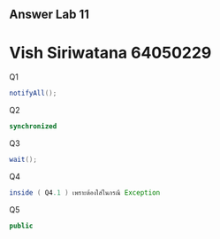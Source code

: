 ## Answer Lab 11
# Vish Siriwatana 64050229

Q1 

```java
notifyAll();
```

Q2

```java
synchronized
```
Q3

```java
wait();
```
Q4

```java
inside ( Q4.1 ) เพราะต้องใส่ในกรณี Exception
```
Q5

```java
public
```
